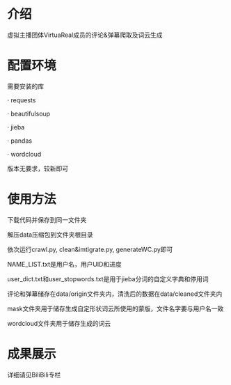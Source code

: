 # 介绍
虚拟主播团体VirtuaReal成员的评论&amp;弹幕爬取及词云生成

# 配置环境
需要安装的库

· requests

· beautifulsoup

· jieba

· pandas

· wordcloud

版本无要求，较新即可

# 使用方法
下载代码并保存到同一文件夹

解压data压缩包到文件夹根目录

依次运行crawl.py, clean&amp;imtigrate.py, generateWC.py即可

NAME_LIST.txt是用户名，用户UID和进度

user_dict.txt和user_stopwords.txt是用于jieba分词的自定义字典和停用词

评论和弹幕储存在data/origin文件夹内，清洗后的数据在data/cleaned文件夹内

mask文件夹用于储存生成自定形状词云所使用的蒙版，文件名字要与用户名一致

wordcloud文件夹用于储存生成的词云

# 成果展示
详细请见BiliBili专栏

